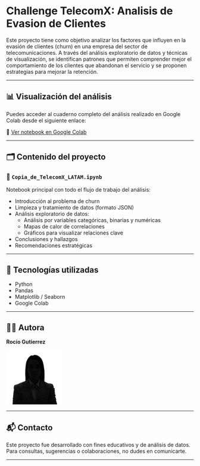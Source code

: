 # Challenge TelecomX: Analisis de Evasion de Clientes
Este proyecto tiene como objetivo analizar los factores que influyen en la evasión de clientes (churn) en una empresa del sector de telecomunicaciones. A través del análisis exploratorio de datos y técnicas de visualización, se identifican patrones que permiten comprender mejor el comportamiento de los clientes que abandonan el servicio y se proponen estrategias para mejorar la retención.

---

## 📊 Visualización del análisis

Puedes acceder al cuaderno completo del análisis realizado en Google Colab desde el siguiente enlace:

🔗 [Ver notebook en Google Colab](https://colab.research.google.com/drive/1dOQ16NCT7Wp-97Z_a3uVrCgdUQxWaDB2#scrollTo=e7AQtptRrtAk)

---

## 🗂️ Contenido del proyecto

### 📁 `Copia_de_TelecomX_LATAM.ipynb`

Notebook principal con todo el flujo de trabajo del análisis:

- Introducción al problema de churn
- Limpieza y tratamiento de datos (formato JSON)
- Análisis exploratorio de datos:
  - Análisis por variables categóricas, binarias y numéricas
  - Mapas de calor de correlaciones
  - Gráficos para visualizar relaciones clave
- Conclusiones y hallazgos
- Recomendaciones estratégicas

---

## 📌 Tecnologías utilizadas

- Python
- Pandas
- Matplotlib / Seaborn
- Google Colab

---

## 👩‍💻 Autora

**Rocío Gutierrez**

<img src="https://github.com/rodelvalleg/Challenge_AluraStore_2025/blob/main/perfil_rocio.jpg?raw=true" alt="Foto de perfil" width="150"/>

---

## 📬 Contacto

Este proyecto fue desarrollado con fines educativos y de análisis de datos. Para consultas, sugerencias o colaboraciones, no dudes en comunicarte.

---
